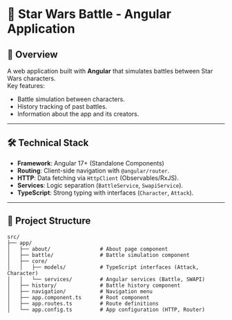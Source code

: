 # 🌟 Star Wars Battle - Angular Application

## 🚀 Overview
A web application built with **Angular** that simulates battles between Star Wars characters.  
Key features:
- Battle simulation between characters.
- History tracking of past battles.
- Information about the app and its creators.

---

## 🛠️ Technical Stack
- **Framework**: Angular 17+ (Standalone Components)
- **Routing**: Client-side navigation with `@angular/router`.
- **HTTP**: Data fetching via `HttpClient` (Observables/RxJS).
- **Services**: Logic separation (`BattleService`, `SwapiService`).
- **TypeScript**: Strong typing with interfaces (`Character`, `Attack`).

---

## 📂 Project Structure
```plaintext
src/
├── app/
│   ├── about/                # About page component
│   ├── battle/               # Battle simulation component
│   ├── core/
│   │   ├── models/           # TypeScript interfaces (Attack, Character)
│   │   └── services/         # Angular services (Battle, SWAPI)
│   ├── history/              # Battle history component
│   ├── navigation/           # Navigation menu
│   ├── app.component.ts      # Root component
│   ├── app.routes.ts         # Route definitions
│   └── app.config.ts         # App configuration (HTTP, Router)
